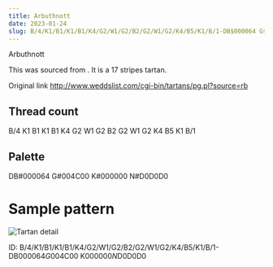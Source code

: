 ```yaml
---
title: Arbuthnott
date: 2023-01-24
slug: B/4/K1/B1/K1/B1/K4/G2/W1/G2/B2/G2/W1/G2/K4/B5/K1/B/1-DB$000064 G$004C00 K$000000 N$D0D0D0
---
```

Arbuthnott

This was sourced from <no value>.  It is a 17 stripes tartan.

Original link http://www.weddslist.com/cgi-bin/tartans/pg.pl?source=rb

## Thread count
B/4 K1 B1 K1 B1 K4 G2 W1 G2 B2 G2 W1 G2 K4 B5 K1 B/1

## Palette
DB#000064 G#004C00 K#000000 N#D0D0D0

# Sample pattern

![Tartan detail](tartan.png "B/4 K1 B1 K1 B1 K4 G2 W1 G2 B2 G2 W1 G2 K4 B5 K1 B/1 tartan")

ID: B/4/K1/B1/K1/B1/K4/G2/W1/G2/B2/G2/W1/G2/K4/B5/K1/B/1-DB$000064 G$004C00 K$000000 N$D0D0D0